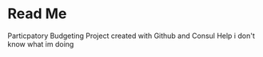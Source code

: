 # Read Me
Particpatory Budgeting Project created with Github and Consul
Help i don't know what im doing
